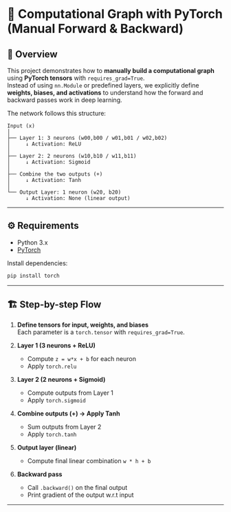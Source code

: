 # 🧮 Computational Graph with PyTorch (Manual Forward & Backward)

## 📌 Overview
This project demonstrates how to **manually build a computational graph** using **PyTorch tensors** with `requires_grad=True`.  
Instead of using `nn.Module` or predefined layers, we explicitly define **weights, biases, and activations** to understand how the forward and backward passes work in deep learning.

The network follows this structure:

```
Input (x)
│
├── Layer 1: 3 neurons (w00,b00 / w01,b01 / w02,b02)
│     ↓ Activation: ReLU
│
├── Layer 2: 2 neurons (w10,b10 / w11,b11)
│     ↓ Activation: Sigmoid
│
├── Combine the two outputs (+)
│     ↓ Activation: Tanh
│
└── Output Layer: 1 neuron (w20, b20)
      ↓ Activation: None (linear output)
```

---

## ⚙️ Requirements
- Python 3.x  
- [PyTorch](https://pytorch.org/)  

Install dependencies:
```bash
pip install torch
```

---

## 🏗️ Step-by-step Flow
1. **Define tensors for input, weights, and biases**  
   Each parameter is a `torch.tensor` with `requires_grad=True`.

2. **Layer 1 (3 neurons + ReLU)**  
   - Compute `z = w*x + b` for each neuron  
   - Apply `torch.relu`  

3. **Layer 2 (2 neurons + Sigmoid)**  
   - Compute outputs from Layer 1  
   - Apply `torch.sigmoid`

4. **Combine outputs (+) → Apply Tanh**  
   - Sum outputs from Layer 2  
   - Apply `torch.tanh`

5. **Output layer (linear)**  
   - Compute final linear combination `w * h + b`

6. **Backward pass**  
   - Call `.backward()` on the final output  
   - Print gradient of the output w.r.t input  

---


